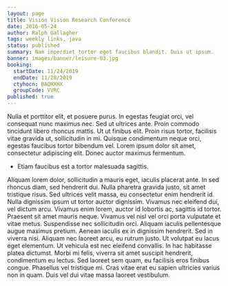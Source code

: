```yaml
---
layout: page
title: Vision Vision Research Conference
date: 2016-05-24
author: Ralph Gallagher
tags: weekly links, java
status: published
summary: Nam imperdiet tortor eget faucibus blandit. Duis ut ipsum.
banner: images/banner/leisure-03.jpg
booking:
  startDate: 11/24/2019
  endDate: 11/28/2019
  ctyhocn: BAQHXHX
  groupCode: VVRC
published: true
---
```

Nulla et porttitor elit, et posuere purus. In egestas feugiat orci, vel consequat nunc maximus nec. Sed ut ultrices ante. Proin commodo tincidunt libero rhoncus mattis. Ut ut finibus elit. Proin risus tortor, facilisis vitae gravida ut, sollicitudin in mi. Quisque condimentum neque orci, egestas faucibus tortor bibendum vel. Lorem ipsum dolor sit amet, consectetur adipiscing elit. Donec auctor maximus fermentum.

* Etiam faucibus est a tortor malesuada sagittis.

Aliquam lorem dolor, sollicitudin a mauris eget, iaculis placerat ante. In sed rhoncus diam, sed hendrerit dui. Nulla pharetra gravida justo, sit amet tristique risus. Sed ultrices velit massa, eu consectetur enim hendrerit id. Nulla dignissim ipsum ut tortor auctor dignissim. Vivamus nec eleifend dui, vel dictum arcu. Vivamus enim lorem, auctor id lobortis ac, sagittis id tortor. Praesent sit amet mauris neque. Vivamus vel nisl vel orci porta vulputate et vitae metus.
Suspendisse nec sollicitudin orci. Aliquam iaculis pellentesque augue maximus pretium. Aenean iaculis ex in dignissim hendrerit. Sed in viverra nisi. Aliquam nec laoreet arcu, eu rutrum justo. Ut volutpat eu lacus eget elementum. Ut vehicula est nec eleifend convallis. In hac habitasse platea dictumst. Morbi mi felis, viverra sit amet suscipit hendrerit, condimentum eu lectus. Sed laoreet sem quam, eu facilisis eros finibus congue. Phasellus vel tristique mi. Cras vitae erat eu sapien ultricies varius non in quam. Duis vel dui vitae massa laoreet vestibulum.
